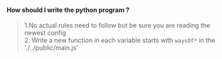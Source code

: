 #### How should I write the python program ?
>1.No actual rules need to follow but be sure you are reading the newest config <br/>
>2. Write a new function in each variable starts with `waysOf*` in the './../public/main.js'<br/>
